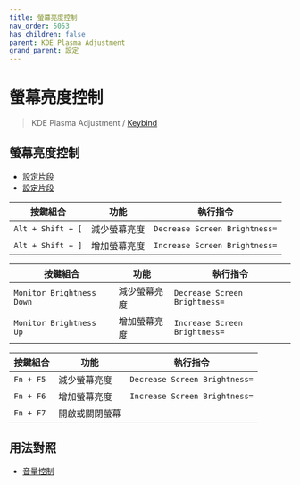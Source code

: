```yaml
---
title: 螢幕亮度控制
nav_order: 5053
has_children: false
parent: KDE Plasma Adjustment
grand_parent: 設定
---
```



# 螢幕亮度控制

> KDE Plasma Adjustment / [Keybind](https://samwhelp.github.io/note-about-kde/read/config/kde-plasma-adjustment/keybind.html)


## 螢幕亮度控制

* [設定片段](https://github.com/samwhelp/note-about-kde/blob/gh-pages/_demo/prototype/de/kde-plasma/part/keybind/kde-plasma-keybind-main/config/kde-plasma-keybind/skel/.config/kglobalshortcutsrc#L238)
* [設定片段](https://github.com/samwhelp/note-about-kde/blob/gh-pages/_demo/prototype/de/kde-plasma/part/keybind/kde-plasma-keybind-main/config/kde-plasma-keybind/skel/.config/kglobalshortcutsrc#L241)

| 按鍵組合          | 功能             | 執行指令                                    |
| ----------------- | ---------------- | ------------------------------------------- |
| `Alt + Shift + [` | 減少螢幕亮度         | `Decrease Screen Brightness=` |
| `Alt + Shift + ]` | 增加螢幕亮度         | `Increase Screen Brightness=` |


| 按鍵組合               | 功能           | 執行指令                                    |
| ---------------------- | -------------- | ------------------------------------------- |
| `Monitor Brightness Down` | 減少螢幕亮度       | `Decrease Screen Brightness=` |
| `Monitor Brightness Up` | 增加螢幕亮度       | `Increase Screen Brightness=` |


| 按鍵組合               | 功能           | 執行指令                                    |
| ---------------------- | -------------- | ------------------------------------------- |
| `Fn + F5` | 減少螢幕亮度       | `Decrease Screen Brightness=` |
| `Fn + F6` | 增加螢幕亮度       | `Increase Screen Brightness=` |
| `Fn + F7` | 開啟或關閉螢幕       |  |


## 用法對照

* [音量控制](https://samwhelp.github.io/note-about-kde/read/config/kde-plasma-adjustment/keybind/volume-control.html)
